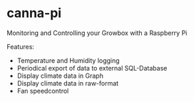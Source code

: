 # canna-pi

Monitoring and Controlling your Growbox with a Raspberry Pi



Features:
  - Temperature and Humidity logging 
  - Periodical export of data to external SQL-Database
  - Display climate data in Graph
  - Display climate data in raw-format
  - Fan speedcontrol
